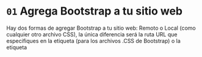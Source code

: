 # `01` Agrega Bootstrap a tu sitio web

Hay dos formas de agregar Bootstrap a tu sitio web: Remoto o Local (como cualquier otro archivo CSS), la única diferencia será la ruta URL que especifiques en la etiqueta <link> (para los archivos .CSS de Bootstrap) o la etiqueta <script> (para los archivos .JS de Bootstrap).

Así es como se realiza una importación remota de Bootstrap CSS:

```html
<link rel="stylesheet" href="https://stackpath.bootstrapcdn.com/bootstrap/4.3.1/css/bootstrap.min.css"
		integrity="sha384-ggOyR0iXCbMQv3Xipma34MD+dH/1fQ784/j6cY/iJTQUOhcWr7x9JvoRxT2MZw1T" crossorigin="anonymous" />

```


Nota: No te preocupes por las propiedades como "integrity" y "crossdomain", son necesarias por razones de seguridad.

Así es como agrega bootstrap desde un archivo local (que está en su lugar de trabajo):

```html
<link href="camino/hacia/tu/archivo" rel="stylesheet">
```


Nota: es una buena idea asegurarse de que tu archivo exista en esa URL, puedes probarlo abriendo una nueva pestaña del navegador y pegando la ruta en la URL del navegador (verás el contenido del archivo en tu pantalla).

Bootstrap se compone de 2 archivos: la hoja de estilo CSS y el código fuente Javascript.

La hoja de estilos CSS de Bootstrap se pega en la etiqueta <head> antes que cualquier otra hoja de estilos CSS.

Las etiquetas <link> del código fuente de Javascript se pegan justo antes de la etiqueta de cierre </body>.

Para más información:
https://getbootstrap.com/docs/4.0/getting-started/introduction/

## 📝 Instrucciones:


1. Agrega estos enlaces a tu archivo para importar Bootstrap con éxito:

Hoja de estilos CSS Bootstrap:

```html
<link rel="stylesheet" href="https://stackpath.bootstrapcdn.com/bootstrap/4.3.1/css/bootstrap.min.css"
		integrity="sha384-ggOyR0iXCbMQv3Xipma34MD+dH/1fQ784/j6cY/iJTQUOhcWr7x9JvoRxT2MZw1T" crossorigin="anonymous" />
```
Código fuente Javascript:

```html
<script src="https://code.jquery.com/jquery-3.3.1.slim.min.js" integrity="sha384-q8i/X+965DzO0rT7abK41JStQIAqVgRVzpbzo5smXKp4YfRvH+8abtTE1Pi6jizo" crossorigin="anonymous"></script>
<script src="https://cdnjs.cloudflare.com/ajax/libs/popper.js/1.14.7/umd/popper.min.js" integrity="sha384-UO2eT0CpHqdSJQ6hJty5KVphtPhzWj9WO1clHTMGa3JDZwrnQq4sF86dIHNDz0W1" crossorigin="anonymous"></script>
<script src="https://stackpath.bootstrapcdn.com/bootstrap/4.3.1/js/bootstrap.min.js" integrity="sha384-JjSmVgyd0p3pXB1rRibZUAYoIIy6OrQ6VrjIEaFf/nJGzIxFDsf4x0xIM+B07jRM" crossorigin="anonymous"></script>

```
El anchor (enlace) debe ser un botón rojo si todo salió bien.

